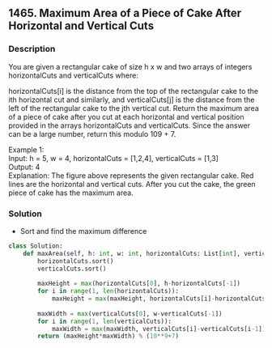## 1465. Maximum Area of a Piece of Cake After Horizontal and Vertical Cuts
### Description
You are given a rectangular cake of size h x w and two arrays of integers horizontalCuts and verticalCuts where:

horizontalCuts[i] is the distance from the top of the rectangular cake to the ith horizontal cut and similarly, and verticalCuts[j] is the distance from the left of the rectangular cake to the jth vertical cut.
Return the maximum area of a piece of cake after you cut at each horizontal and vertical position provided in the arrays horizontalCuts and verticalCuts. Since the answer can be a large number, return this modulo 109 + 7.

Example 1:  
Input: h = 5, w = 4, horizontalCuts = [1,2,4], verticalCuts = [1,3]  
Output: 4   
Explanation: The figure above represents the given rectangular cake. Red lines are the horizontal and vertical cuts. After you cut the cake, the green piece of cake has the maximum area.

### Solution
* Sort and find the maximum difference

```python
class Solution:
    def maxArea(self, h: int, w: int, horizontalCuts: List[int], verticalCuts: List[int]) -> int:
        horizontalCuts.sort()
        verticalCuts.sort()
        
        maxHeight = max(horizontalCuts[0], h-horizontalCuts[-1])
        for i in range(1, len(horizontalCuts)):
            maxHeight = max(maxHeight, horizontalCuts[i]-horizontalCuts[i-1])
        
        maxWidth = max(verticalCuts[0], w-verticalCuts[-1])
        for i in range(1, len(verticalCuts)):
            maxWidth = max(maxWidth, verticalCuts[i]-verticalCuts[i-1])
        return (maxHeight*maxWidth) % (10**9+7)
```
